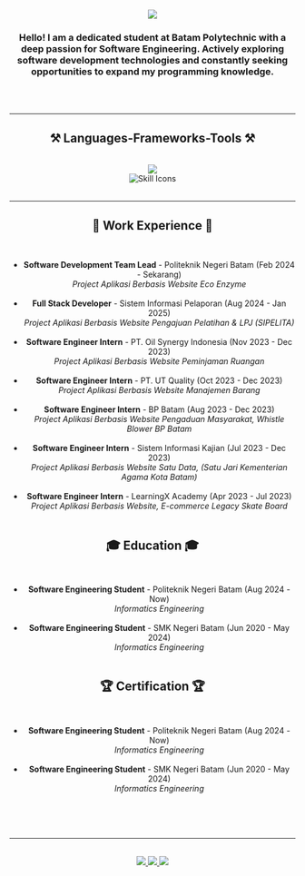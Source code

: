 <h1 align="center">
    <img src="https://readme-typing-svg.herokuapp.com/?font=Righteous&size=35&center=true&vCenter=true&width=500&height=70&duration=4000&lines=Hi+There!+👋;+I'm+Nabil+Aditya!;" />
</h1>

<h3 align="center">Hello! I am a dedicated student at Batam Polytechnic with a deep passion for Software Engineering. Actively exploring software development technologies and constantly seeking opportunities to expand my programming knowledge.</h3>

<br/>
<br/>


 <hr/>
 
<h2 align="center">⚒️ Languages-Frameworks-Tools ⚒️</h2>
<br/>
<div align="center">
    <img src="https://skillicons.dev/icons?i=bootstrap,html,css,vscode,github,figma,notion,git" />
    <br>
    <img src="https://skillicons.dev/icons?i=nodejs,python,javascript,cpp,java,php,laravel,flask,jquery,mysql,azure,windows" alt="Skill Icons" />
<br>
</div>

<br/>
<hr/>
 
<h2 align="center">💼 Work Experience 💼</h2>
<br/>
<div align="center">
    <ul align="center">
        <li><b>Software Development Team Lead</b> - Politeknik Negeri Batam (Feb 2024 - Sekarang)<br>
            <i>Project Aplikasi Berbasis Website Eco Enzyme</i>
        </li>
        <br>
        <li><b>Full Stack Developer</b> - Sistem Informasi Pelaporan (Aug 2024 - Jan 2025)<br>
            <i>Project Aplikasi Berbasis Website Pengajuan Pelatihan & LPJ (SIPELITA)</i>
        </li>
              <br>
        <li><b>Software Engineer Intern</b> - PT. Oil Synergy Indonesia (Nov 2023 - Dec 2023)<br>
            <i>Project Aplikasi Berbasis Website Peminjaman Ruangan</i>
        </li>
          <br>
        <li><b>Software Engineer Intern</b> - PT. UT Quality (Oct 2023 - Dec 2023)<br>
            <i>Project Aplikasi Berbasis Website Manajemen Barang</i>
        </li>
          <br>
        <li><b>Software Engineer Intern</b> - BP Batam (Aug 2023 -  Dec 2023)<br>
            <i>Project Aplikasi Berbasis Website Pengaduan Masyarakat, Whistle Blower BP Batam</i>
        </li>
          <br>
        <li><b>Software Engineer Intern</b> - Sistem Informasi Kajian (Jul 2023 -  Dec 2023)<br>
            <i>Project Aplikasi Berbasis Website Satu Data, (Satu Jari Kementerian Agama Kota Batam)</i>
        </li>
              <br>
        <li><b>Software Engineer Intern</b> - LearningX Academy (Apr 2023 - Jul 2023)<br>
            <i>Project Aplikasi Berbasis Website, E-commerce Legacy Skate Board</i>
        </li>
          <br>
    </ul>
</div>

<h2 align="center">🎓 Education 🎓</h2>
<br/>
<div align="center">
    <ul align="center">
        <li><b>Software Engineering Student</b> - Politeknik Negeri Batam (Aug 2024 - Now)<br>
            <i>Informatics Engineering</i>
        </li>
        <br>
            <li><b>Software Engineering Student</b> - SMK Negeri Batam (Jun 2020 - May 2024)<br>
            <i>Informatics Engineering</i>
        </li>
          <br>
    </ul>
</div>

<h2 align="center">🏆 Certification 🏆</h2>
<br/>
<div align="center">
    <ul align="center">
        <li><b>Software Engineering Student</b> - Politeknik Negeri Batam (Aug 2024 - Now)<br>
            <i>Informatics Engineering</i>
        </li>
        <br>
            <li><b>Software Engineering Student</b> - SMK Negeri Batam (Jun 2020 - May 2024)<br>
            <i>Informatics Engineering</i>
        </li>
          <br>
    </ul>
</div>



<br/><br/>

<hr/>

<br/>

<div align="center"> 
  <a href="mailto:nabiladitya2203@gmail.com">
    <img src="https://img.shields.io/badge/Gmail-333333?style=for-the-badge&logo=gmail&logoColor=red" />
  </a>
  <a href="https://www.linkedin.com/in/-nabiladityaa/" target="_blank">
    <img src="https://img.shields.io/badge/LinkedIn-0077B5?style=for-the-badge&logo=linkedin&logoColor=white" target="_blank" />
  </a>
  <a href="https://nabil-aditya.github.io/Personal-branding/" target="_blank">
     <img src="https://img.shields.io/badge/Portfolio-FF5722?style=for-the-badge&logo=todoist&logoColor=white" target="_blank" /> <!-- sqlite, safari, google-chrome are other good icon options -->
  </a>
</div>

<br/> 
